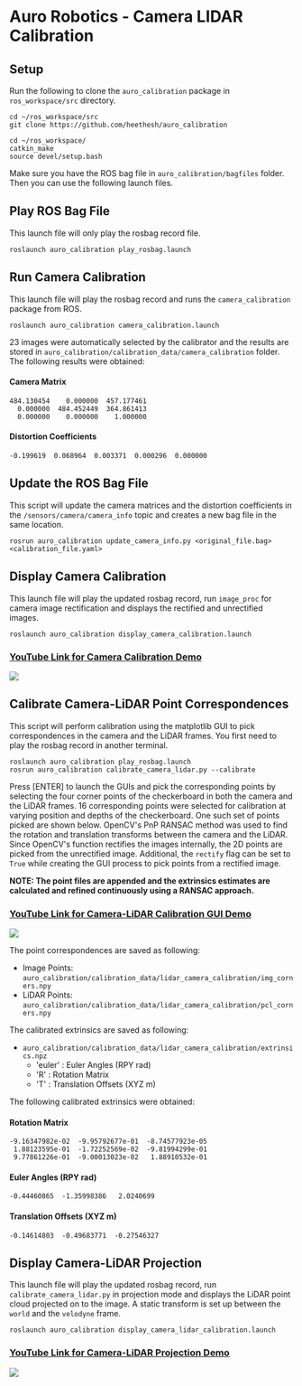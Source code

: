 # Auro Robotics - Camera LIDAR Calibration

## Setup

Run the following to clone the `auro_calibration` package in `ros_workspace/src` directory.

```
cd ~/ros_workspace/src
git clone https://github.com/heethesh/auro_calibration

cd ~/ros_workspace/
catkin_make
source devel/setup.bash
```

Make sure you have the ROS bag file in `auro_calibration/bagfiles` folder. Then you can use the following launch files.

## Play ROS Bag File

This launch file will only play the rosbag record file.

```
roslaunch auro_calibration play_rosbag.launch
```

## Run Camera Calibration

This launch file will play the rosbag record and runs the `camera_calibration` package from ROS.

```
roslaunch auro_calibration camera_calibration.launch
```

23 images were automatically selected by the calibrator and the results are stored in `auro_calibration/calibration_data/camera_calibration`  folder. The following results were obtained:

#### Camera Matrix

```
484.130454    0.000000  457.177461
  0.000000  484.452449  364.861413
  0.000000    0.000000    1.000000
```

#### Distortion Coefficients

```
-0.199619  0.068964  0.003371  0.000296  0.000000
```

## Update the ROS Bag File

This script will update the camera matrices and the distortion coefficients in the `/sensors/camera/camera_info` topic and creates a new bag file in the same location.

```
rosrun auro_calibration update_camera_info.py <original_file.bag> <calibration_file.yaml>
```

## Display Camera Calibration

This launch file will play the updated rosbag record, run `image_proc` for camera image rectification and displays the rectified and unrectified images.

```
roslaunch auro_calibration display_camera_calibration.launch
```

### [YouTube Link for Camera Calibration Demo](https://youtu.be/8FHSmFBTL3U)

[<img src="https://github.com/heethesh/auro_calibration/blob/master/images/camera_calibration.png?raw=true">](https://youtu.be/8FHSmFBTL3U)

## Calibrate Camera-LiDAR Point Correspondences

This script will perform calibration using the matplotlib GUI to pick correspondences in the camera and the LiDAR frames. You first need to play the rosbag record in another terminal.

```
roslaunch auro_calibration play_rosbag.launch
rosrun auro_calibration calibrate_camera_lidar.py --calibrate
```

Press [ENTER] to launch the GUIs and pick the corresponding points by selecting the four corner points of the checkerboard in both the camera and the LiDAR frames. 16 corresponding points were selected for calibration at varying position and depths of the checkerboard. One such set of points picked are shown below. OpenCV's PnP RANSAC method was used to find the rotation and translation transforms between the camera and the LiDAR. Since OpenCV's function rectifies the images internally, the 2D points are picked from the unrectified image. Additional, the `rectify` flag can be set to `True` while creating the GUI process to pick points from a rectified image.

**NOTE: The point files are appended and the extrinsics estimates are calculated and refined continuously using a RANSAC approach.**

### [YouTube Link for Camera-LiDAR Calibration GUI Demo](https://youtu.be/FgP8jZ_siJI)

[<img src="https://github.com/heethesh/auro_calibration/blob/master/images/gui_demo.png?raw=true">](https://youtu.be/FgP8jZ_siJI)

The point correspondences are saved as following:
- Image Points: `auro_calibration/calibration_data/lidar_camera_calibration/img_corners.npy`
- LiDAR Points: `auro_calibration/calibration_data/lidar_camera_calibration/pcl_corners.npy`

The calibrated extrinsics are saved as following:
- `auro_calibration/calibration_data/lidar_camera_calibration/extrinsics.npz`
    - 'euler' : Euler Angles (RPY rad)
    - 'R'     : Rotation Matrix
    - 'T'     : Translation Offsets (XYZ m)

The following calibrated extrinsics were obtained:

#### Rotation Matrix
```
-9.16347982e-02  -9.95792677e-01  -8.74577923e-05
 1.88123595e-01  -1.72252569e-02  -9.81994299e-01
 9.77861226e-01  -9.00013023e-02   1.88910532e-01
```

#### Euler Angles (RPY rad)

```
-0.44460865  -1.35998386   2.0240699
```

#### Translation Offsets (XYZ m)

```
-0.14614803  -0.49683771  -0.27546327
```

## Display Camera-LiDAR Projection

This launch file will play the updated rosbag record, run `calibrate_camera_lidar.py` in projection mode and displays the LiDAR point cloud projected on to the image. A static transform is set up between the `world` and the `velodyne` frame.

```
roslaunch auro_calibration display_camera_lidar_calibration.launch
```

### [YouTube Link for Camera-LiDAR Projection Demo](https://youtu.be/lu2HwMWESj8)

[<img src="https://github.com/heethesh/auro_calibration/blob/master/images/camera_lidar_calibrated.png?raw=true">](https://youtu.be/lu2HwMWESj8)
